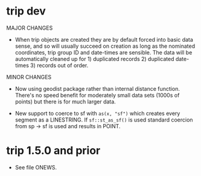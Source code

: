 # trip dev

MAJOR CHANGES

* When trip objects are created they are by default forced into basic data sense, and so will 
 usually succeed on creation as long as the nominated coordinates, trip group ID and date-times 
 are sensible. The data will be automatically cleaned up for 1) duplicated records 2) duplicated 
 date-times 3) records out of order. 
 
MINOR CHANGES

* Now using geodist package rather than internal distance function. There's no speed benefit for moderately small
 data sets (1000s of points) but there is for much larger data. 
 
*  New support to coerce to sf with `as(x, "sf")` which creates every segment as a LINESTRING. If `sf::st_as_sf()` is 
 used standard coercion from sp -> sf is used and results in POINT. 


# trip 1.5.0 and prior

* See file ONEWS. 
